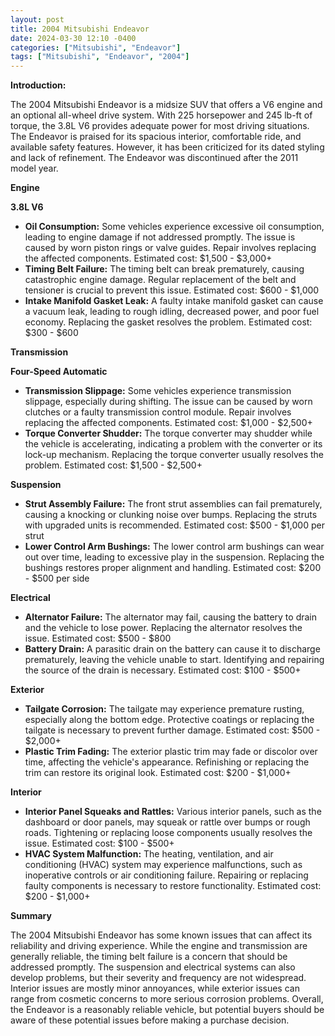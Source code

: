 ```yaml
---
layout: post
title: 2004 Mitsubishi Endeavor
date: 2024-03-30 12:10 -0400
categories: ["Mitsubishi", "Endeavor"]
tags: ["Mitsubishi", "Endeavor", "2004"]
---
```

**Introduction:**

The 2004 Mitsubishi Endeavor is a midsize SUV that offers a V6 engine and an optional all-wheel drive system. With 225 horsepower and 245 lb-ft of torque, the 3.8L V6 provides adequate power for most driving situations. The Endeavor is praised for its spacious interior, comfortable ride, and available safety features. However, it has been criticized for its dated styling and lack of refinement. The Endeavor was discontinued after the 2011 model year.

**Engine**

**3.8L V6**

* **Oil Consumption:** Some vehicles experience excessive oil consumption, leading to engine damage if not addressed promptly. The issue is caused by worn piston rings or valve guides. Repair involves replacing the affected components. Estimated cost: $1,500 - $3,000+
* **Timing Belt Failure:** The timing belt can break prematurely, causing catastrophic engine damage. Regular replacement of the belt and tensioner is crucial to prevent this issue. Estimated cost: $600 - $1,000
* **Intake Manifold Gasket Leak:** A faulty intake manifold gasket can cause a vacuum leak, leading to rough idling, decreased power, and poor fuel economy. Replacing the gasket resolves the problem. Estimated cost: $300 - $600

**Transmission**

**Four-Speed Automatic**

* **Transmission Slippage:** Some vehicles experience transmission slippage, especially during shifting. The issue can be caused by worn clutches or a faulty transmission control module. Repair involves replacing the affected components. Estimated cost: $1,000 - $2,500+
* **Torque Converter Shudder:** The torque converter may shudder while the vehicle is accelerating, indicating a problem with the converter or its lock-up mechanism. Replacing the torque converter usually resolves the problem. Estimated cost: $1,500 - $2,500+

**Suspension**

* **Strut Assembly Failure:** The front strut assemblies can fail prematurely, causing a knocking or clunking noise over bumps. Replacing the struts with upgraded units is recommended. Estimated cost: $500 - $1,000 per strut
* **Lower Control Arm Bushings:** The lower control arm bushings can wear out over time, leading to excessive play in the suspension. Replacing the bushings restores proper alignment and handling. Estimated cost: $200 - $500 per side

**Electrical**

* **Alternator Failure:** The alternator may fail, causing the battery to drain and the vehicle to lose power. Replacing the alternator resolves the issue. Estimated cost: $500 - $800
* **Battery Drain:** A parasitic drain on the battery can cause it to discharge prematurely, leaving the vehicle unable to start. Identifying and repairing the source of the drain is necessary. Estimated cost: $100 - $500+

**Exterior**

* **Tailgate Corrosion:** The tailgate may experience premature rusting, especially along the bottom edge. Protective coatings or replacing the tailgate is necessary to prevent further damage. Estimated cost: $500 - $2,000+
* **Plastic Trim Fading:** The exterior plastic trim may fade or discolor over time, affecting the vehicle's appearance. Refinishing or replacing the trim can restore its original look. Estimated cost: $200 - $1,000+

**Interior**

* **Interior Panel Squeaks and Rattles:** Various interior panels, such as the dashboard or door panels, may squeak or rattle over bumps or rough roads. Tightening or replacing loose components usually resolves the issue. Estimated cost: $100 - $500+
* **HVAC System Malfunction:** The heating, ventilation, and air conditioning (HVAC) system may experience malfunctions, such as inoperative controls or air conditioning failure. Repairing or replacing faulty components is necessary to restore functionality. Estimated cost: $200 - $1,000+

**Summary**

The 2004 Mitsubishi Endeavor has some known issues that can affect its reliability and driving experience. While the engine and transmission are generally reliable, the timing belt failure is a concern that should be addressed promptly. The suspension and electrical systems can also develop problems, but their severity and frequency are not widespread. Interior issues are mostly minor annoyances, while exterior issues can range from cosmetic concerns to more serious corrosion problems. Overall, the Endeavor is a reasonably reliable vehicle, but potential buyers should be aware of these potential issues before making a purchase decision.
